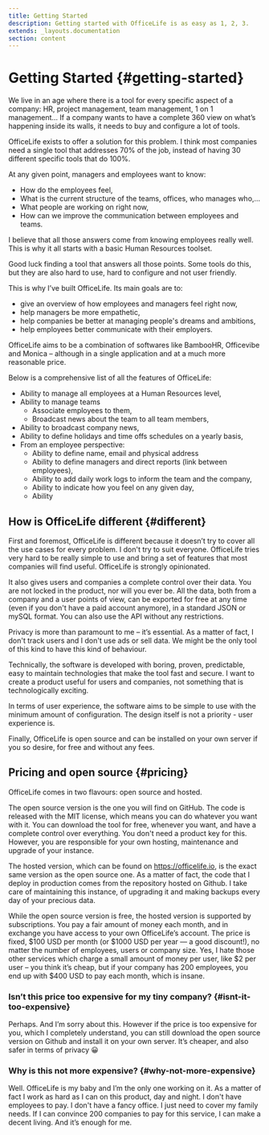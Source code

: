 ```yaml
---
title: Getting Started
description: Getting started with OfficeLife is as easy as 1, 2, 3.
extends: _layouts.documentation
section: content
---
```


# Getting Started {#getting-started}

We live in an age where there is a tool for every specific aspect of a company: HR, project management, team management, 1 on 1 management… If a company wants to have a complete 360 view on what’s happening inside its walls, it needs to buy and configure a lot of tools.

OfficeLife exists to offer a solution for this problem. I think most companies need a single tool that addresses 70% of the job, instead of having 30 different specific tools that do 100%.

At any given point, managers and employees want to know:

* How do the employees feel,
* What is the current structure of the teams, offices, who manages who,…
* What people are working on right now,
* How can we improve the communication between employees and teams.

I believe that all those answers come from knowing employees really well. This is why it all starts with a basic Human Resources toolset.

Good luck finding a tool that answers all those points. Some tools do this, but they are also hard to use, hard to configure and not user friendly.

This is why I’ve built OfficeLife. Its main goals are to:

* give an overview of how employees and managers feel right now,
* help managers be more empathetic,
* help companies be better at managing people's dreams and ambitions,
* help employees better communicate with their employers.

OfficeLife aims to be a combination of softwares like BambooHR, Officevibe and Monica – although in a single application and at a much more reasonable price.

Below is a comprehensive list of all the features of OfficeLife:

* Ability to manage all employees at a Human Resources level,
* Ability to manage teams
    * Associate employees to them,
    * Broadcast news about the team to all team members,
* Ability to broadcast company news,
* Ability to define holidays and time offs schedules on a yearly basis,
* From an employee perspective:
    * Ability to define name, email and physical address
    * Ability to define managers and direct reports (link between employees),
    * Ability to add daily work logs to inform the team and the company,
    * Ability to indicate how you feel on any given day,
    * Ability

## How is OfficeLife different {#different}

First and foremost, OfficeLife is different because it doesn’t try to cover all the use cases for every problem. I don't try to suit everyone. OfficeLife tries very hard to be really simple to use and bring a set of features that most companies will find useful. OfficeLife is strongly opinionated.

It also gives users and companies a complete control over their data. You are not locked in the product, nor will you ever be. All the data, both from a company and a user points of view, can be exported for free at any time (even if you don't have a paid account anymore), in a standard JSON or mySQL format. You can also use the API without any restrictions.

Privacy is more than paramount to me – it’s essential. As a matter of fact, I don't track users and I don't use ads or sell data. We might be the only tool of this kind to have this kind of behaviour.

Technically, the software is developed with boring, proven, predictable, easy to maintain technologies that make the tool fast and secure. I want to create a product useful for users and companies, not something that is technologically exciting.

In terms of user experience, the software aims to be simple to use with the minimum amount of configuration. The design itself is not a priority - user experience is.

Finally, OfficeLife is open source and can be installed on your own server if you so desire, for free and without any fees.

## Pricing and open source {#pricing}

OfficeLife comes in two flavours: open source and hosted.

The open source version is the one you will find on GitHub. The code is released with the MIT license, which means you can do whatever you want with it. You can download the tool for free, whenever you want, and have a complete control over everything. You don't need a product key for this. However, you are responsible for your own hosting, maintenance and upgrade of your instance.

The hosted version, which can be found on https://officelife.io, is the exact same version as the open source one. As a matter of fact, the code that I deploy in production comes from the repository hosted on Github. I take care of maintaining this instance, of upgrading it and making backups every day of your precious data.

While the open source version is free, the hosted version is supported by subscriptions. You pay a fair amount of money each month, and in exchange you have access to your own OfficeLife’s account. The price is fixed, $100 USD per month (or $1000 USD per year — a good discount!), no matter the number of employees, users or company size. Yes, I hate those other services which charge a small amount of money per user, like $2 per user – you think it’s cheap, but if your company has 200 employees, you end up with $400 USD to pay each month, which is insane.

### Isn’t this price too expensive for my tiny company? {#isnt-it-too-expensive}

Perhaps. And I’m sorry about this. However if the price is too expensive for you, which I completely understand, you can still download the open source version on Github and install it on your own server. It’s cheaper, and also safer in terms of privacy 😀

### Why is this not more expensive? {#why-not-more-expensive}

Well. OfficeLife is my baby and I’m the only one working on it. As a matter of fact I work as hard as I can on this product, day and night. I don't have employees to pay. I don't have a fancy office. I just need to cover my family needs. If I can convince 200 companies to pay for this service, I can make a decent living. And it’s enough for me.